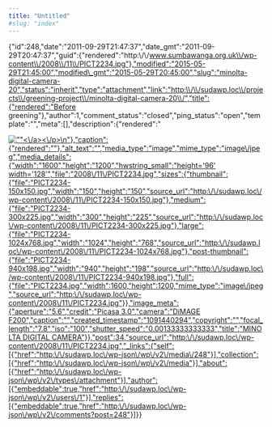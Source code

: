 ```yaml
---
title: "Untitled"
#slug: "index"
---
```


{"id":248,"date":"2011-09-29T21:47:37","date\_gmt":"2011-09-29T20:47:37","guid":{"rendered":"http:\\/\\/www.sumbawanga.org.uk\\/wp-content\\/2008\\/11\\/PICT2234.jpg"},"modified":"2015-05-29T21:45:00","modified\_gmt":"2015-05-29T20:45:00","slug":"minolta-digital-camera-20","status":"inherit","type":"attachment","link":"http:\\/\\/sudawp.loc\\/projects\\/greening-project\\/minolta-digital-camera-20\\/","title":{"rendered":"Before greening"},"author":1,"comment\_status":"closed","ping\_status":"open","template":"","meta":\[\],"description":{"rendered":"

[![\"\"](\"http:\/\/sudawp.loc\/wp-content\/2008\/11\/PICT2234-300x225.jpg\")<\\/a><\\/p>\\n"},"caption":{"rendered":""},"alt\_text":"","media\_type":"image","mime\_type":"image\\/jpeg","media\_details":{"width":"1600","height":"1200","hwstring\_small":"height='96' width='128'","file":"2008\\/11\\/PICT2234.jpg","sizes":{"thumbnail":{"file":"PICT2234-150x150.jpg","width":"150","height":"150","source\_url":"http:\\/\\/sudawp.loc\\/wp-content\\/2008\\/11\\/PICT2234-150x150.jpg"},"medium":{"file":"PICT2234-300x225.jpg","width":"300","height":"225","source\_url":"http:\\/\\/sudawp.loc\\/wp-content\\/2008\\/11\\/PICT2234-300x225.jpg"},"large":{"file":"PICT2234-1024x768.jpg","width":"1024","height":"768","source\_url":"http:\\/\\/sudawp.loc\\/wp-content\\/2008\\/11\\/PICT2234-1024x768.jpg"},"post-thumbnail":{"file":"PICT2234-940x198.jpg","width":"940","height":"198","source\_url":"http:\\/\\/sudawp.loc\\/wp-content\\/2008\\/11\\/PICT2234-940x198.jpg"},"full":{"file":"PICT2234.jpg","width":1600,"height":1200,"mime\_type":"image\\/jpeg","source\_url":"http:\\/\\/sudawp.loc\\/wp-content\\/2008\\/11\\/PICT2234.jpg"}},"image\_meta":{"aperture":"5.6","credit":"Picasa 3.0","camera":"DiMAGE F200","caption":"","created\_timestamp":"1091440294","copyright":"","focal\_length":"7.8","iso":"100","shutter\_speed":"0.00133333333333","title":"MINOLTA DIGITAL CAMERA"}},"post":34,"source\_url":"http:\\/\\/sudawp.loc\\/wp-content\\/2008\\/11\\/PICT2234.jpg","\_links":{"self":\[{"href":"http:\\/\\/sudawp.loc\\/wp-json\\/wp\\/v2\\/media\\/248"}\],"collection":\[{"href":"http:\\/\\/sudawp.loc\\/wp-json\\/wp\\/v2\\/media"}\],"about":\[{"href":"http:\\/\\/sudawp.loc\\/wp-json\\/wp\\/v2\\/types\\/attachment"}\],"author":\[{"embeddable":true,"href":"http:\\/\\/sudawp.loc\\/wp-json\\/wp\\/v2\\/users\\/1"}\],"replies":\[{"embeddable":true,"href":"http:\\/\\/sudawp.loc\\/wp-json\\/wp\\/v2\\/comments?post=248"}\]}}](http:\/\/sudawp.loc\/wp-content\/2008\/11\/PICT2234.jpg)